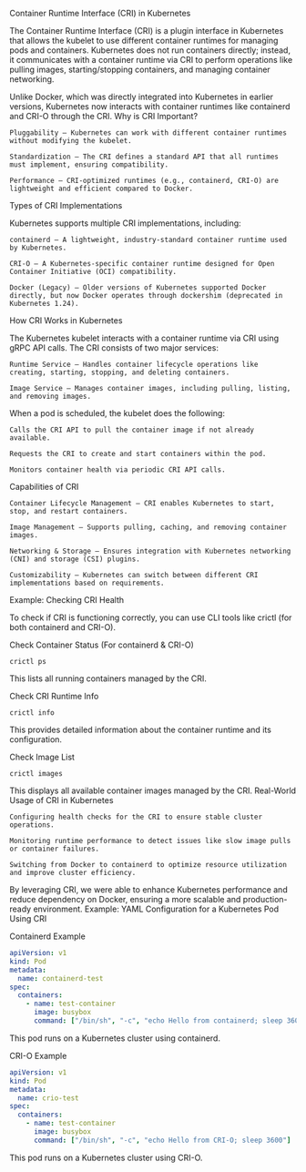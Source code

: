 Container Runtime Interface (CRI) in Kubernetes

The Container Runtime Interface (CRI) is a plugin interface in Kubernetes that allows the kubelet to use different container runtimes for managing pods and containers. Kubernetes does not run containers directly; instead, it communicates with a container runtime via CRI to perform operations like pulling images, starting/stopping containers, and managing container networking.

Unlike Docker, which was directly integrated into Kubernetes in earlier versions, Kubernetes now interacts with container runtimes like containerd and CRI-O through the CRI.
Why is CRI Important?

    Pluggability — Kubernetes can work with different container runtimes without modifying the kubelet.

    Standardization — The CRI defines a standard API that all runtimes must implement, ensuring compatibility.

    Performance — CRI-optimized runtimes (e.g., containerd, CRI-O) are lightweight and efficient compared to Docker.

Types of CRI Implementations

Kubernetes supports multiple CRI implementations, including:

    containerd — A lightweight, industry-standard container runtime used by Kubernetes.

    CRI-O — A Kubernetes-specific container runtime designed for Open Container Initiative (OCI) compatibility.

    Docker (Legacy) — Older versions of Kubernetes supported Docker directly, but now Docker operates through dockershim (deprecated in Kubernetes 1.24).

How CRI Works in Kubernetes

The Kubernetes kubelet interacts with a container runtime via CRI using gRPC API calls. The CRI consists of two major services:

    Runtime Service — Handles container lifecycle operations like creating, starting, stopping, and deleting containers.

    Image Service — Manages container images, including pulling, listing, and removing images.

When a pod is scheduled, the kubelet does the following:

    Calls the CRI API to pull the container image if not already available.

    Requests the CRI to create and start containers within the pod.

    Monitors container health via periodic CRI API calls.

Capabilities of CRI

    Container Lifecycle Management — CRI enables Kubernetes to start, stop, and restart containers.

    Image Management — Supports pulling, caching, and removing container images.

    Networking & Storage — Ensures integration with Kubernetes networking (CNI) and storage (CSI) plugins.

    Customizability — Kubernetes can switch between different CRI implementations based on requirements.

Example: Checking CRI Health

To check if CRI is functioning correctly, you can use CLI tools like crictl (for both containerd and CRI-O).

Check Container Status (For containerd & CRI-O)

```
crictl ps
```

This lists all running containers managed by the CRI.

Check CRI Runtime Info

```
crictl info
```

This provides detailed information about the container runtime and its configuration.

Check Image List

```
crictl images
```

This displays all available container images managed by the CRI.
Real-World Usage of CRI in Kubernetes

    Configuring health checks for the CRI to ensure stable cluster operations.

    Monitoring runtime performance to detect issues like slow image pulls or container failures.

    Switching from Docker to containerd to optimize resource utilization and improve cluster efficiency.

By leveraging CRI, we were able to enhance Kubernetes performance and reduce dependency on Docker, ensuring a more scalable and production-ready environment.
Example: YAML Configuration for a Kubernetes Pod Using CRI

Containerd Example

```yaml
apiVersion: v1
kind: Pod
metadata:
  name: containerd-test
spec:
  containers:
    - name: test-container
      image: busybox
      command: ["/bin/sh", "-c", "echo Hello from containerd; sleep 3600"]
```

This pod runs on a Kubernetes cluster using containerd.

CRI-O Example

```yaml
apiVersion: v1
kind: Pod
metadata:
  name: crio-test
spec:
  containers:
    - name: test-container
      image: busybox
      command: ["/bin/sh", "-c", "echo Hello from CRI-O; sleep 3600"]
```

This pod runs on a Kubernetes cluster using CRI-O.